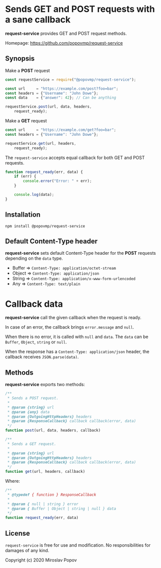 # Sends GET and POST requests with a sane callback

**request-service** provides GET and POST request methods.

Homepage: https://github.com/popovmp/request-service

## Synopsis

Make a **POST** request

```javascript
const requestService = require("@popovmp/request-service");

const url     = "https://example.com/post?foo=bar";
const headers = {"Username": "John Dowe"};
const data    = {"answer": 42}; // Can be anything

requestService.post(url, data, headers,
    request_ready);
```

Make a **GET** request

```javascript
const url     = "https://example.com/get?foo=bar";
const headers = {"Username": "John Dowe"};

requestService.get(url, headers,
    request_ready);
```

The `request-service` accepts equal callback for both GET and POST requests.

```javascript
function request_ready(err, data) {
    if (err) {
        console.error("Error: " + err);
    }

    console.log(data);
}
````

## Installation

```
npm install @popovmp/request-service
```

## Default Content-Type header

**request-service** sets default Content-Type header for the **POST** requests depending on the `data` type.

  - Buffer => `Content-Type: application/octet-stream`
  - Object => `Content-Type: application/json`
  - String => `Content-Type: application/x-www-form-urlencoded`
  - Any => `Content-Type: text/plain`

# Callback data

**request-service** call the given callback when the request is ready.

In case of an error, the callback brings `error.message` and `null`.

When there is no error, it is called with `null` and `data`. The `data` can be `Buffer`, `Object`, `string` or `null`.

When the response has a `Content-Type: application/json` header, the callback receives `JSON.parse(data)`.

## Methods

**request-service** exports two methods:

```javascript
/**
 * Sends a POST request.
 *
 * @param {string} url
 * @param {any} data
 * @param {OutgoingHttpHeaders} headers
 * @param {ResponseCallback} callback callback(error, data)
 */
function post(url, data, headers, callback)
````

```javascript
/**
 * Sends a GET request.
 *
 * @param {string} url
 * @param {OutgoingHttpHeaders} headers
 * @param {ResponseCallback} callback callback(error, data)
 */
function get(url, headers, callback)
````

Where:

```javascript
/**
 * @typedef { function } ResponseCallback
 *
 * @param { null | string } error
 * @param { Buffer | Object | string | null } data
 */
function request_ready(err, data)
````

## License

`request-service` is free for use and modification. No responsibilities for damages of any kind.

Copyright (c) 2020 Miroslav Popov
